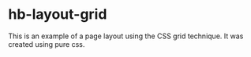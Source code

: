 # hb-layout-grid

This is an example of a page layout using the CSS grid technique. It was created using pure css.
